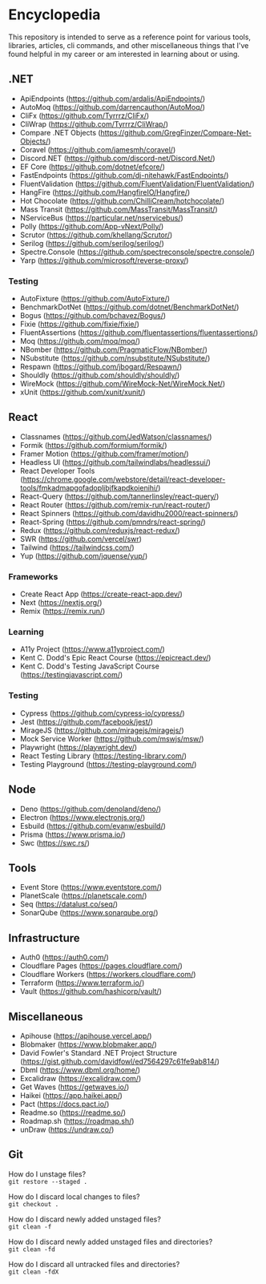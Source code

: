 # Encyclopedia

This repository is intended to serve as a reference point for various tools, libraries, articles, cli commands, and other miscellaneous things that I've found helpful in my career or am interested in learning about or using.

## .NET

- ApiEndpoints (https://github.com/ardalis/ApiEndpoints/)
- AutoMoq (https://github.com/darrencauthon/AutoMoq/)
- CliFx (https://github.com/Tyrrrz/CliFx/)
- CliWrap (https://github.com/Tyrrrz/CliWrap/)
- Compare .NET Objects (https://github.com/GregFinzer/Compare-Net-Objects/)
- Coravel (https://github.com/jamesmh/coravel/)
- Discord.NET (https://github.com/discord-net/Discord.Net/)
- EF Core (https://github.com/dotnet/efcore/)
- FastEndpoints (https://github.com/dj-nitehawk/FastEndpoints/)
- FluentValidation (https://github.com/FluentValidation/FluentValidation/)
- HangFire (https://github.com/HangfireIO/Hangfire/)
- Hot Chocolate (https://github.com/ChilliCream/hotchocolate/)
- Mass Transit (https://github.com/MassTransit/MassTransit/)
- NServiceBus (https://particular.net/nservicebus/)
- Polly (https://github.com/App-vNext/Polly/)
- Scrutor (https://github.com/khellang/Scrutor/)
- Serilog (https://github.com/serilog/serilog/)
- Spectre.Console (https://github.com/spectreconsole/spectre.console/)
- Yarp (https://github.com/microsoft/reverse-proxy/)

### Testing

- AutoFixture (https://github.com/AutoFixture/)
- BenchmarkDotNet (https://github.com/dotnet/BenchmarkDotNet/)
- Bogus (https://github.com/bchavez/Bogus/)
- Fixie (https://github.com/fixie/fixie/)
- FluentAssertions (https://github.com/fluentassertions/fluentassertions/)
- Moq (https://github.com/moq/moq/)
- NBomber (https://github.com/PragmaticFlow/NBomber/)
- NSubstitute (https://github.com/nsubstitute/NSubstitute/)
- Respawn (https://github.com/jbogard/Respawn/)
- Shouldly (https://github.com/shouldly/shouldly/)
- WireMock (https://github.com/WireMock-Net/WireMock.Net/)
- xUnit (https://github.com/xunit/xunit/)

## React

- Classnames (https://github.com/JedWatson/classnames/)
- Formik (https://github.com/formium/formik/)
- Framer Motion (https://github.com/framer/motion/)
- Headless UI (https://github.com/tailwindlabs/headlessui/)
- React Developer Tools (https://chrome.google.com/webstore/detail/react-developer-tools/fmkadmapgofadopljbjfkapdkoienihi/)
- React-Query (https://github.com/tannerlinsley/react-query/)
- React Router (https://github.com/remix-run/react-router/)
- React Spinners (https://github.com/davidhu2000/react-spinners/)
- React-Spring (https://github.com/pmndrs/react-spring/)
- Redux (https://github.com/reduxjs/react-redux/)
- SWR (https://github.com/vercel/swr)
- Tailwind (https://tailwindcss.com/)
- Yup (https://github.com/jquense/yup/)

### Frameworks

- Create React App (https://create-react-app.dev/)
- Next (https://nextjs.org/)
- Remix (https://remix.run/)

### Learning

- A11y Project (https://www.a11yproject.com/)
- Kent C. Dodd's Epic React Course (https://epicreact.dev/)
- Kent C. Dodd's Testing JavaScript Course (https://testingjavascript.com/)

### Testing

- Cypress (https://github.com/cypress-io/cypress/)
- Jest (https://github.com/facebook/jest/)
- MirageJS (https://github.com/miragejs/miragejs/)
- Mock Service Worker (https://github.com/mswjs/msw/)
- Playwright (https://playwright.dev/)
- React Testing Library (https://testing-library.com/)
- Testing Playground (https://testing-playground.com/)

## Node

- Deno (https://github.com/denoland/deno/)
- Electron (https://www.electronjs.org/)
- Esbuild (https://github.com/evanw/esbuild/)
- Prisma (https://www.prisma.io/)
- Swc (https://swc.rs/)

## Tools

- Event Store (https://www.eventstore.com/)
- PlanetScale (https://planetscale.com/)
- Seq (https://datalust.co/seq/)
- SonarQube (https://www.sonarqube.org/)

## Infrastructure

- Auth0 (https://auth0.com/)
- Cloudflare Pages (https://pages.cloudflare.com/)
- Cloudflare Workers (https://workers.cloudflare.com/)
- Terraform (https://www.terraform.io/)
- Vault (https://github.com/hashicorp/vault/)

## Miscellaneous

- Apihouse (https://apihouse.vercel.app/)
- Blobmaker (https://www.blobmaker.app/)
- David Fowler's Standard .NET Project Structure (https://gist.github.com/davidfowl/ed7564297c61fe9ab814/)
- Dbml (https://www.dbml.org/home/)
- Excalidraw (https://excalidraw.com/)
- Get Waves (https://getwaves.io/)
- Haikei (https://app.haikei.app/)
- Pact (https://docs.pact.io/)
- Readme.so (https://readme.so/)
- Roadmap.sh (https://roadmap.sh/)
- unDraw (https://undraw.co/)

## Git

How do I unstage files?\
`git restore --staged .`

How do I discard local changes to files?\
`git checkout .`

How do I discard newly added unstaged files?\
`git clean -f`

How do I discard newly added unstaged files and directories?\
`git clean -fd`

How do I discard all untracked files and directories?\
`git clean -fdX`
